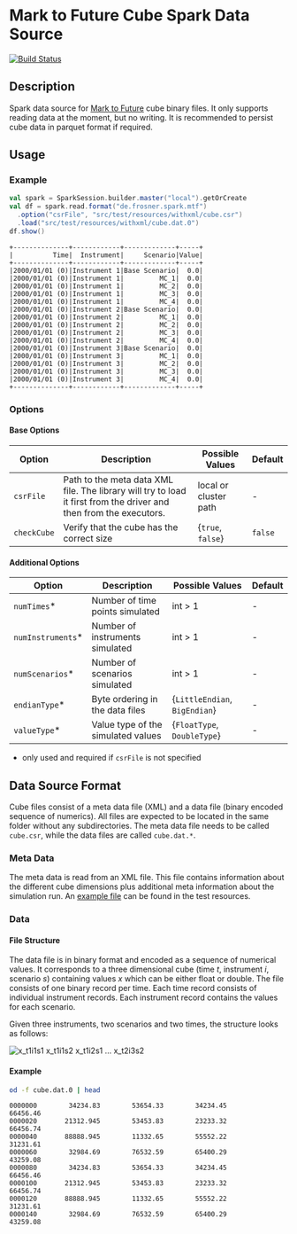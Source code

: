 # Mark to Future Cube Spark Data Source

[![Build Status](https://travis-ci.org/FRosner/spark-mtf-cube.svg?branch=master)](https://travis-ci.org/FRosner/spark-mtf-cube)

## Description

Spark data source for [Mark to Future](http://www.cfapubs.org/doi/pdf/10.2469/dig.v31.n1.829) cube binary files.
It only supports reading data at the moment, but no writing.
It is recommended to persist cube data in parquet format if required.

## Usage

### Example

```scala
val spark = SparkSession.builder.master("local").getOrCreate
val df = spark.read.format("de.frosner.spark.mtf")
  .option("csrFile", "src/test/resources/withxml/cube.csr")
  .load("src/test/resources/withxml/cube.dat.0")
df.show()
```

```
+--------------+------------+-------------+-----+
|          Time|  Instrument|     Scenario|Value|
+--------------+------------+-------------+-----+
|2000/01/01 (0)|Instrument 1|Base Scenario|  0.0|
|2000/01/01 (0)|Instrument 1|         MC_1|  0.0|
|2000/01/01 (0)|Instrument 1|         MC_2|  0.0|
|2000/01/01 (0)|Instrument 1|         MC_3|  0.0|
|2000/01/01 (0)|Instrument 1|         MC_4|  0.0|
|2000/01/01 (0)|Instrument 2|Base Scenario|  0.0|
|2000/01/01 (0)|Instrument 2|         MC_1|  0.0|
|2000/01/01 (0)|Instrument 2|         MC_2|  0.0|
|2000/01/01 (0)|Instrument 2|         MC_3|  0.0|
|2000/01/01 (0)|Instrument 2|         MC_4|  0.0|
|2000/01/01 (0)|Instrument 3|Base Scenario|  0.0|
|2000/01/01 (0)|Instrument 3|         MC_1|  0.0|
|2000/01/01 (0)|Instrument 3|         MC_2|  0.0|
|2000/01/01 (0)|Instrument 3|         MC_3|  0.0|
|2000/01/01 (0)|Instrument 3|         MC_4|  0.0|
+--------------+------------+-------------+-----+
```

### Options

#### Base Options

Option | Description | Possible Values | Default
--- | --- | --- | ---
`csrFile` | Path to the meta data XML file. The library will try to load it first from the driver and then from the executors. | local or cluster path | -
`checkCube` | Verify that the cube has the correct size | {`true`, `false`} | `false`

#### Additional Options

Option | Description | Possible Values | Default
--- | --- | --- | ---
`numTimes`* | Number of time points simulated | int > 1 |-
`numInstruments`* | Number of instruments simulated | int > 1 | -
`numScenarios`* | Number of scenarios simulated | int > 1 | -
`endianType`* | Byte ordering in the data files | {`LittleEndian`, `BigEndian`} | -
`valueType`* | Value type of the simulated values | {`FloatType`, `DoubleType`} | -

* only used and required if `csrFile` is not specified

## Data Source Format

Cube files consist of a meta data file (XML) and a data file (binary encoded sequence of numerics).
All files are expected to be located in the same folder without any subdirectories.
The meta data file needs to be called `cube.csr`, while the data files are called `cube.dat.*`.

### Meta Data

The meta data is read from an XML file. This file contains information about the different cube dimensions plus
additional meta information about the simulation run. An [example file](src/test/resources/withxml/cube.csr) can be found in the test resources.

### Data

#### File Structure

The data file is in binary format and encoded as a sequence of numerical values.
It corresponds to a three dimensional cube (time _t_, instrument _i_, scenario _s_) containing values _x_ which can be either float or double.
The file consists of one binary record per time.
Each time record consists of individual instrument records.
Each instrument record contains the values for each scenario.

Given three instruments, two scenarios and two times, the structure looks as follows:

![x_t1i1s1 x_t1i1s2 x_t1i2s1 ... x_t2i3s2](http://mathurl.com/jmnj95m.png)

#### Example

```sh
od -f cube.dat.0 | head
```

```
0000000        34234.83        53654.33        34234.45        66456.46
0000020       21312.945        53453.83        23233.32        66456.74
0000040       88888.945        11332.65        55552.22        31231.61
0000060        32984.69        76532.59        65400.29        43259.08
0000080        34234.83        53654.33        34234.45        66456.46
0000100       21312.945        53453.83        23233.32        66456.74
0000120       88888.945        11332.65        55552.22        31231.61
0000140        32984.69        76532.59        65400.29        43259.08
```
